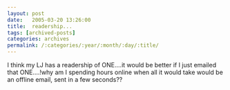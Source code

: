 ```yaml
---
layout: post
date:	2005-03-20 13:26:00
title:  readership...
tags: [archived-posts]
categories: archives
permalink: /:categories/:year/:month/:day/:title/
---
```

I think my LJ has a readership of ONE....it would be better if I just emailed that ONE....!why am I spending hours online when all it would take would be an offline email, sent in a few seconds??
